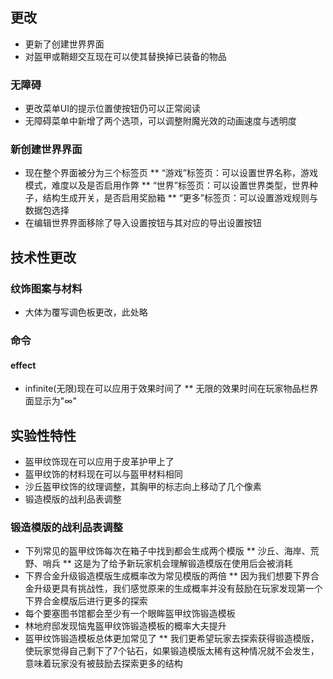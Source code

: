 ## 更改
* 更新了创建世界界面
* 对盔甲或鞘翅交互现在可以使其替换掉已装备的物品
### 无障碍
* 更改菜单UI的提示位置使按钮仍可以正常阅读
* 无障碍菜单中新增了两个选项，可以调整附魔光效的动画速度与透明度
### 新创建世界界面
* 现在整个界面被分为三个标签页
** “游戏”标签页：可以设置世界名称，游戏模式，难度以及是否启用作弊
** “世界”标签页：可以设置世界类型，世界种子，结构生成开关，是否启用奖励箱
** “更多”标签页：可以设置游戏规则与数据包选择
* 在编辑世界界面移除了导入设置按钮与其对应的导出设置按钮
## 技术性更改
### 纹饰图案与材料
* 大体为覆写调色板更改，此处略
### 命令
#### effect
* infinite(无限)现在可以应用于效果时间了
** 无限的效果时间在玩家物品栏界面显示为"∞"
## 实验性特性
* 盔甲纹饰现在可以应用于皮革护甲上了
* 盔甲纹饰的材料现在可以与盔甲材料相同
* 沙丘盔甲纹饰的纹理调整，其胸甲的标志向上移动了几个像素
* 锻造模版的战利品表调整
### 锻造模版的战利品表调整
* 下列常见的盔甲纹饰每次在箱子中找到都会生成两个模版
** 沙丘、海岸、荒野、哨兵
** 这是为了给予新玩家机会理解锻造模版在使用后会被消耗
* 下界合金升级锻造模版生成概率改为常见模版的两倍
** 因为我们想要下界合金升级更具有挑战性，我们感觉原来的生成概率并没有鼓励在玩家发现第一个下界合金模版后进行更多的探索
* 每个要塞图书馆都会至少有一个眼眸盔甲纹饰锻造模板
* 林地府邸发现恼鬼盔甲纹饰锻造模板的概率大夫提升
* 盔甲纹饰锻造模板总体更加常见了
** 我们更希望玩家去探索获得锻造模版，使玩家觉得自己剩下了7个钻石，如果锻造模版太稀有这种情况就不会发生，意味着玩家没有被鼓励去探索更多的结构
